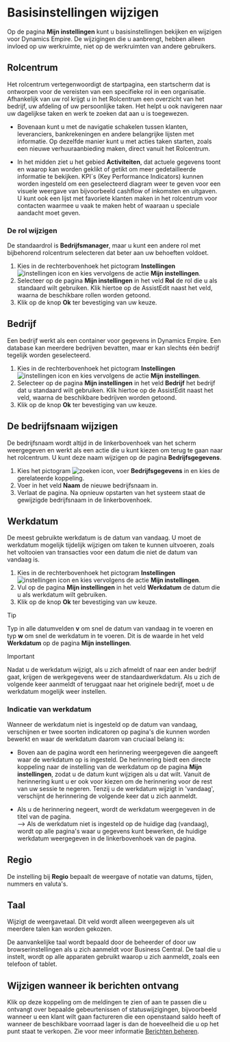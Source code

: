 # Basisinstellingen wijzigen

Op de pagina **Mijn instellingen** kunt u basisinstellingen bekijken en wijzigen voor Dynamics Empire. De wijzigingen die u aanbrengt, hebben alleen invloed op uw werkruimte, niet op de werkruimten van andere gebruikers.  

## Rolcentrum

Het rolcentrum vertegenwoordigt de startpagina, een startscherm dat is ontworpen voor de vereisten van een specifieke rol in een organisatie. Afhankelijk van uw rol krijgt u in het Rolcentrum een overzicht van het bedrijf, uw afdeling of uw persoonlijke taken. Het helpt u ook navigeren naar uw dagelijkse taken en werk te zoeken dat aan u is toegewezen.

- Bovenaan kunt u met de navigatie schakelen tussen klanten, leveranciers, bankrekeningen en andere belangrijke lijsten met informatie. Op dezelfde manier kunt u met acties taken starten, zoals een nieuwe verhuuraanbieding maken, direct vanuit het Rolcentrum.

- In het midden ziet u het gebied **Activiteiten**, dat actuele gegevens toont en waarop kan worden geklikt of getikt om meer gedetailleerde informatie te bekijken. KPI´s (Key Performance Indicators) kunnen worden ingesteld om een geselecteerd diagram weer te geven voor een visuele weergave van bijvoorbeeld cashflow of inkomsten en uitgaven. U kunt ook een lijst met favoriete klanten maken in het rolcentrum voor contacten waarmee u vaak te maken hebt of waaraan u speciale aandacht moet geven.

### De rol wijzigen

De standaardrol is **Bedrijfsmanager**, maar u kunt een andere rol met bijbehorend rolcentrum selecteren dat beter aan uw behoeften voldoet.

1. Kies in de rechterbovenhoek het pictogram **Instellingen** ![instellingen icon](/assets/images/instellingen.png "instellingen icon") en kies vervolgens de actie **Mijn instellingen**.
2. Selecteer op de pagina **Mijn instellingen** in het veld **Rol** de rol die u als standaard wilt gebruiken. Klik hiertoe op de AssistEdit naast het veld, waarna de beschikbare rollen worden getoond. 
3. Klik op de knop **Ok** ter bevestiging van uw keuze.

## Bedrijf

Een bedrijf werkt als een container voor gegevens in Dynamics Empire. Een database kan meerdere bedrijven bevatten, maar er kan slechts één bedrijf tegelijk worden geselecteerd.

1. Kies in de rechterbovenhoek het pictogram **Instellingen** ![instellingen icon](/assets/images/instellingen.png "instellingen icon") en kies vervolgens de actie **Mijn instellingen**.
2. Selecteer op de pagina **Mijn instellingen** in het veld **Bedrijf** het bedrijf dat u standaard wilt gebruiken. Klik hiertoe op de AssistEdit naast het veld, waarna de beschikbare bedrijven worden getoond. 
3. Klik op de knop **Ok** ter bevestiging van uw keuze.

## De bedrijfsnaam wijzigen

De bedrijfsnaam wordt altijd in de linkerbovenhoek van het scherm weergegeven en werkt als een actie die u kunt kiezen om terug te gaan naar het rolcentrum. U kunt deze naam wijzigen op de pagina **Bedrijfsgegevens**.

1. Kies het pictogram ![zoeken icon](/assets/images/zoeken.png "zoeken icon"), voer **Bedrijfsgegevens** in en kies de gerelateerde koppeling.
2. Voer in het veld **Naam** de nieuwe bedrijfsnaam in.
3. Verlaat de pagina. Na opnieuw opstarten van het systeem staat de gewijzigde bedrijfsnaam in de linkerbovenhoek.

## Werkdatum

De meest gebruikte werkdatum is de datum van vandaag. U moet de werkdatum mogelijk tijdelijk wijzigen om taken te kunnen uitvoeren, zoals het voltooien van transacties voor een datum die niet de datum van vandaag is.

1. Kies in de rechterbovenhoek het pictogram **Instellingen** ![instellingen icon](/assets/images/instellingen.png "instellingen icon") en kies vervolgens de actie **Mijn instellingen**.
2. Vul op de pagina **Mijn instellingen** in het veld **Werkdatum** de datum die u als werkdatum wilt gebruiken. 
3. Klik op de knop **Ok** ter bevestiging van uw keuze.

> [!TIP]  
> Typ in alle datumvelden **v** om snel de datum van vandaag in te voeren en typ **w** om snel de werkdatum in te voeren. Dit is de waarde in het veld **Werkdatum** op de pagina **Mijn instellingen**.

> [!IMPORTANT]  
> Nadat u de werkdatum wijzigt, als u zich afmeldt of naar een ander bedrijf gaat, krijgen de werkgegevens weer de standaardwerkdatum. Als u zich de volgende keer aanmeldt of teruggaat naar het originele bedrijf, moet u de werkdatum mogelijk weer instellen.

### Indicatie van werkdatum

Wanneer de werkdatum niet is ingesteld op de datum van vandaag, verschijnen er twee soorten indicatoren op pagina's die kunnen worden bewerkt en waar de werkdatum daarom van cruciaal belang is:

- Boven aan de pagina wordt een herinnering weergegeven die aangeeft waar de werkdatum op is ingesteld. De herinnering biedt een directe koppeling naar de instelling van de werkdatum op de pagina **Mijn instellingen**, zodat u de datum kunt wijzigen als u dat wilt. Vanuit de herinnering kunt u er ook voor kiezen om de herinnering voor de rest van uw sessie te negeren. Tenzij u de werkdatum wijzigt in 'vandaag', verschijnt de herinnering de volgende keer dat u zich aanmeldt.

- Als u de herinnering negeert, wordt de werkdatum weergegeven in de titel van de pagina.  
--> Als de werkdatum niet is ingesteld op de huidige dag (vandaag), wordt op alle pagina's waar u gegevens kunt bewerken, de huidige werkdatum weergegeven in de linkerbovenhoek van de pagina.

## Regio

De instelling bij **Regio** bepaalt de weergave of notatie van datums, tijden, nummers en valuta's.

## Taal

Wijzigt de weergavetaal. Dit veld wordt alleen weergegeven als uit meerdere talen kan worden gekozen.

De aanvankelijke taal wordt bepaald door de beheerder of door uw browserinstellingen als u zich aanmeldt voor Business Central. De taal die u instelt, wordt op alle apparaten gebruikt waarop u zich aanmeldt, zoals een telefoon of tablet.

## Wijzigen wanneer ik berichten ontvang

Klik op deze koppeling om de meldingen te zien of aan te passen die u ontvangt over bepaalde gebeurtenissen of statuswijzigingen, bijvoorbeeld wanneer u een klant wilt gaan factureren die een openstaand saldo heeft of wanneer de beschikbare voorraad lager is dan de hoeveelheid die u op het punt staat te verkopen. Zie voor meer informatie [Berichten beheren](../Berichten-beheren/).
